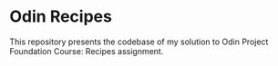 # Odin Recipes

This repository presents the codebase of my solution to Odin Project Foundation Course: Recipes assignment.
